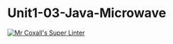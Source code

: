 # Unit1-03-Java-Microwave
[![Mr Coxall's Super Linter](https://github.com/ICS4U-Programming-ValI/Unit1-03-Java-Microwave/workflows/Mr%20Coxall's%20Super%20Linter/badge.svg)](https://github.com/ICS4U-Programming-ValI/Unit1-03-Java-Microwave/actions/)

